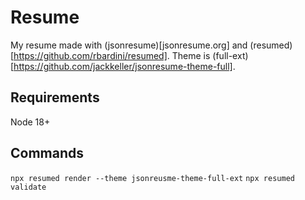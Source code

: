 # Resume

My resume made with (jsonresume)[jsonresume.org] and (resumed)[https://github.com/rbardini/resumed].
Theme is (full-ext)[https://github.com/jackkeller/jsonresume-theme-full].

## Requirements

Node 18+

## Commands

`npx resumed render --theme jsonreusme-theme-full-ext`
`npx resumed validate`